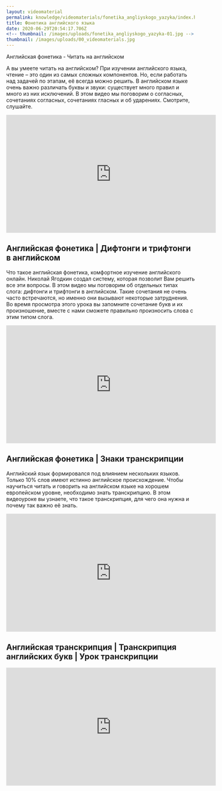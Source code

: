 ```yaml
---
layout: videomaterial
permalink: knowledge/videomaterials/fonetika_angliyskogo_yazyka/index.html
title: Фонетика английского языка
date: 2020-06-29T20:54:17.706Z
<!-- thumbnail: /images/uploads/fonetika_angliyskogo_yazyka-01.jpg -->
thumbnail: /images/uploads/00_videomaterials.jpg
---
```

Английская фонетика - Читать на английском

А вы умеете читать на английском? При изучении английского языка, чтение – это один из самых сложных компонентов. Но, если работать над задачей по этапам, её всегда можно решить. В английском языке очень важно различать буквы и звуки: существует много правил и много из них исключений. В этом видео мы поговорим о согласных, сочетаниях согласных, сочетаниях гласных и об ударениях. Смотрите, слушайте.

<iframe width="560" height="315" src="https://www.youtube.com/embed/gx3zZIYPyII" frameborder="0" allow="accelerometer; autoplay; encrypted-media; gyroscope; picture-in-picture" allowfullscreen></iframe>

## Английская фонетика | Дифтонги и трифтонги в английском

Что такое английская фонетика, комфортное изучение английского онлайн. Николай Ягодкин создал систему, которая позволит Вам решить все эти вопросы.
В этом видео мы поговорим об отдельных типах слога: дифтонги и трифтонги в английском. Такие сочетания не очень часто встречаются, но именно они вызывают некоторые затруднения. Во время просмотра этого урока вы запомните сочетание букв и их произношение, вместе с нами сможете правильно произносить слова с этим типом слога.

<iframe width="560" height="315" src="https://www.youtube.com/embed/BmseHAnOU28" frameborder="0" allow="accelerometer; autoplay; encrypted-media; gyroscope; picture-in-picture" allowfullscreen></iframe>

## Английская фонетика | Знаки транскрипции

Английский язык формировался под влиянием нескольких языков. Только 10% слов имеют истинно английское происхождение. Чтобы научиться читать и говорить на английском языке на хорошем европейском уровне, необходимо знать транскрипцию. В этом видеоуроке вы узнаете, что такое транскрипция, для чего она нужна и почему так важно её знать.

<iframe width="560" height="315" src="https://www.youtube.com/embed/WcbBYZ0SLpE" frameborder="0" allow="accelerometer; autoplay; encrypted-media; gyroscope; picture-in-picture" allowfullscreen></iframe>

## Английская транскрипция | Транскрипция английских букв | Урок транскрипции

<iframe width="560" height="315" src="https://www.youtube.com/embed/qaK-htT8058" frameborder="0" allow="accelerometer; autoplay; encrypted-media; gyroscope; picture-in-picture" allowfullscreen></iframe>